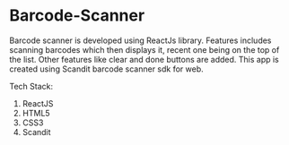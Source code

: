 # Barcode-Scanner
Barcode scanner is developed using ReactJs library. Features includes scanning barcodes which then displays it, recent one being on the top of the list. Other features like clear and done buttons are added. This app is created using Scandit barcode scanner sdk for web.

Tech Stack:
  1. ReactJS
  2. HTML5
  3. CSS3
  4. Scandit
  
